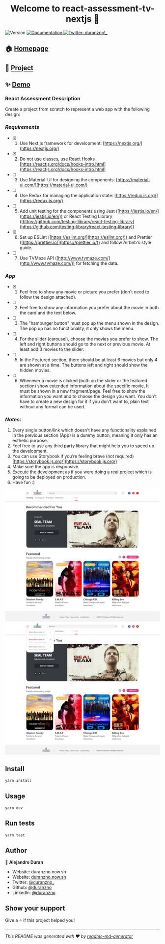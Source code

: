 <h1 align="center">Welcome to react-assessment-tv-nextjs 👋</h1>
<p>
  <img alt="Version" src="https://img.shields.io/badge/version-0.1.0-blue.svg?cacheSeconds=2592000" />
  <a href="www.google.com" target="_blank">
    <img alt="Documentation" src="https://img.shields.io/badge/documentation-yes-brightgreen.svg" />
  </a>
  <a href="https://twitter.com/duranzno\_" target="_blank">
    <img alt="Twitter: duranzno\_" src="https://img.shields.io/twitter/follow/duranzno_.svg?style=social" />
  </a>
</p>

## 🏠 [Homepage](https://github.com/Duranzno/react-assessment-tv-nextjs)

## 🚧 [Project](https://github.com/Duranzno/react-assessment-tv-nextjs/projects/1?fullscreen=true)

## ✨ [Demo](https://duranzno.github.io/react-assessment-tv-nextjs/)

### React Assessment Description

Create a project from scratch to represent a web app with the following design:

### _Requirements_

- [x] 1. Use Next.js framework for development: [https://nextjs.org/](https://nextjs.org/)

- [x] 2. Do not use classes, use React Hooks [https://reactjs.org/docs/hooks-intro.html](https://reactjs.org/docs/hooks-intro.html)
- [ ] 3. Use Material-UI for designing the components: [https://material-ui.com/](https://material-ui.com/)
- [ ] 4. Use Redux for managing the application state: [https://redux.js.org/](https://redux.js.org/)
- [ ] 5. Add unit testing for the components using Jest ([https://jestjs.io/en/](https://jestjs.io/en/)) or React Testing Library ([https://github.com/testing-library/react-testing-library](https://github.com/testing-library/react-testing-library))
- [x] 6. Set up ESLint ([https://eslint.org/](https://eslint.org/)) and Prettier ([https://prettier.io/](https://prettier.io/)) and follow Airbnb's style guide.
- [ ] 7. Use TVMaze API ([http://www.tvmaze.com/](http://www.tvmaze.com/)) for fetching the data.

### _App_

- [x] 1. Feel free to show any movie or picture you prefer (don't need to follow the design attached).
- [ ] 2. Feel free to show any information you prefer about the movie in both the card and the text below.
- [ ] 3. The "hamburger button" must pop up the menu shown in the design. The pop up has no functionality, it only shows the menu.
- [ ] 4. For the slider (carousel), choose the movies you prefer to show. The left and right buttons should go to the next or previous movie. At least add 3 movies to the slider.
- [ ] 5. In the Featured section, there should be at least 6 movies but only 4 are shown at a time. The buttons left and right should show the hidden movies.
- [ ] 6. Whenever a movie is clicked (both on the slider or the featured section) show extended information about the specific movie. It must be shown in a new fragment/page. Feel free to show the information you want and to choose the design you want. You don't have to create a new design for it if you don't want to, plain text without any format can be used.

### _Notes:_

1. Every single button/link which doesn't have any functionality explained in the previous section (App) is a dummy button, meaning it only has an esthetic purpose.
2. Feel free to use any third party library that might help you to speed up the development.
3. You can use Storybook if you’re feeling brave (not required) [https://storybook.js.org/](https://storybook.js.org/)
4. Make sure the app is responsive.
5. Execute the development as if you were doing a real project which is going to be deployed on production.
6. Have fun :)

![](./.github/home.png)
![](./.github/home-with-menu-open.png)

## Install

```sh
yarn install
```

## Usage

```sh
yarn dev
```

## Run tests

```sh
yarn test
```

## Author

👤 **Alejandro Duran**

- Website: duranzno.now.sh
- Website: [duranzno.now.sh](https://duranzno.now.sh)
- Twitter: [@duranzno\_](https://twitter.com/duranzno_)
- Github: [@duranzno](https://github.com/duranzno)
- LinkedIn: [@duranzno](https://linkedin.com/in/duranzno)

## Show your support

Give a ⭐️ if this project helped you!

---

_This README was generated with ❤️ by [readme-md-generator](https://github.com/kefranabg/readme-md-generator)_
